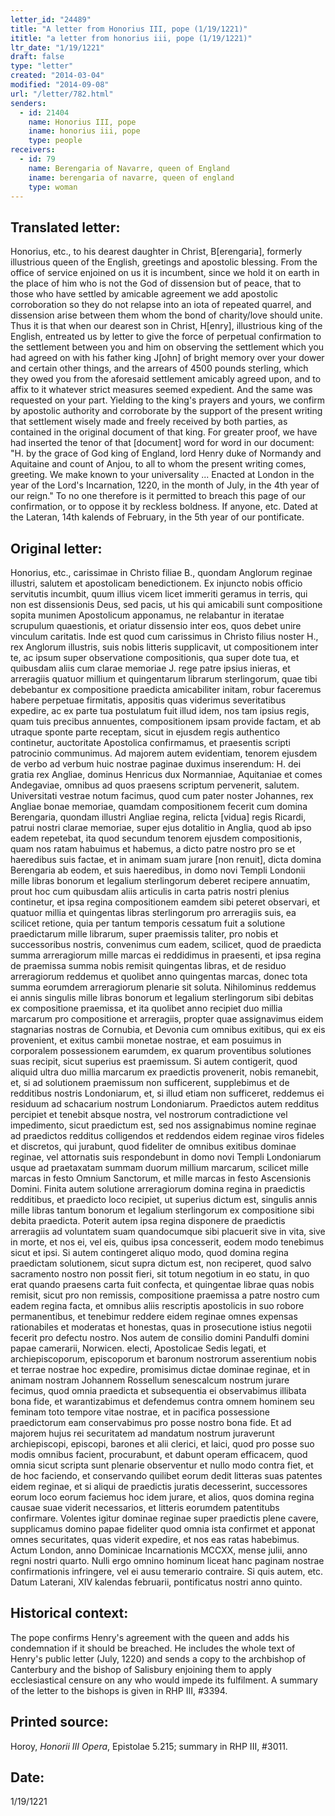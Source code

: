```yaml
---
letter_id: "24489"
title: "A letter from Honorius III, pope (1/19/1221)"
ititle: "a letter from honorius iii, pope (1/19/1221)"
ltr_date: "1/19/1221"
draft: false
type: "letter"
created: "2014-03-04"
modified: "2014-09-08"
url: "/letter/782.html"
senders:
  - id: 21404
    name: Honorius III, pope
    iname: honorius iii, pope
    type: people
receivers:
  - id: 79
    name: Berengaria of Navarre, queen of England
    iname: berengaria of navarre, queen of england
    type: woman
---
```

<h2> Translated letter:</h2>Honorius, etc., to his dearest daughter in Christ, B[erengaria], formerly illustrious queen of the English, greetings and apostolic blessing.
From the office of service enjoined on us it is incumbent, since we hold it on earth in the place of him who is not the God of dissension but of peace, that to those who have settled by amicable agreement we add apostolic corroboration so they do not relapse into an iota of repeated quarrel, and dissension arise between them whom the bond of charity/love should unite.
Thus it is that when our dearest son in Christ, H[enry], illustrious king of the English, entreated us by letter to give the force of perpetual confirmation to the settlement between you and him on observing the settlement which you had agreed on with his father king J[ohn] of bright memory over your dower and certain other things, and the arrears of 4500 pounds sterling, which they owed you from the aforesaid settlement amicably agreed upon, and to affix to it whatever strict measures seemed expedient.  And the same was requested on your part.  Yielding to the king's prayers and yours, we confirm by apostolic authority and corroborate by the support of the present writing that settlement wisely made and freely received by both parties, as contained in the original document of that king.  For greater proof, we have had inserted the tenor of that [document] word for word in our document:
"H. by the grace of God king of England, lord Henry duke of Normandy and Aquitaine and count of Anjou, to all to whom the present writing comes, greeting.  We make known to your universality ...
Enacted at London in the year of the Lord's Incarnation, 1220, in the month of July, in the 4th year of our reign."
To no one therefore is it permitted to breach this page of our confirmation, or to oppose it by reckless boldness.  If anyone, etc.
Dated at the Lateran, 14th kalends of February, in the 5th year of our pontificate.

<h2 class="mt-4"> Original letter:</h2>Honorius, etc., carissimae in Christo filiae B., quondam Anglorum reginae illustri, salutem et apostolicam benedictionem.
Ex injuncto nobis officio servitutis incumbit, quum illius vicem licet immeriti geramus in terris, qui non est dissensionis Deus, sed pacis, ut his qui amicabili sunt compositione sopita munimen Apostolicum apponamus, ne relabantur in iteratae scrupulum quaestionis, et oriatur dissensio inter eos, quos debet unire vinculum caritatis.  Inde est quod cum carissimus in Christo filius noster H., rex Anglorum illustris, suis nobis litteris supplicavit, ut compositionem inter te, ac ipsum super observatione compositionis, qua super dote tua, et quibusdam aliis cum clarae memoriae J. rege patre ipsius inieras, et arreragiis quatuor millium et quingentarum librarum sterlingorum, quae tibi debebantur ex compositione praedicta amicabiliter initam, robur faceremus habere perpetuae firmitatis, appositis quas viderimus severitatibus expedire, ac ex parte tua postulatum fuit illud idem, nos tam ipsius regis, quam tuis precibus annuentes, compositionem ipsam provide factam, et ab utraque sponte parte receptam, sicut in ejusdem regis authentico continetur, auctoritate Apostolica confirmamus, et praesentis scripti patrocinio communimus.  Ad majorem autem evidentiam, tenorem ejusdem de verbo ad verbum huic nostrae paginae duximus inserendum:
H. dei gratia rex Angliae, dominus Henricus dux Normanniae, Aquitaniae et comes Andegaviae, omnibus ad quos praesens scriptum pervenerit, salutem.  Universitati vestrae notum facimus, quod cum pater noster Johannes, rex Angliae bonae memoriae, quamdam compositionem fecerit cum domina Berengaria, quondam illustri Angliae regina, relicta [vidua] regis Ricardi, patrui nostri clarae memoriae, super ejus dotalitio in Anglia, quod ab ipso eadem repetebat, ita quod secundum tenorem ejusdem compositionis, quam nos ratam habuimus et habemus, a dicto patre nostro pro se et haeredibus suis factae, et in animam suam jurare [non renuit], dicta domina Berengaria ab eodem, et suis haeredibus, in domo novi Templi Londonii mille libras bonorum et legalium sterlingorum deberet recipere annuatim, prout hoc cum quibusdam aliis articulis in carta patris nostri plenius continetur, et ipsa regina compositionem eamdem sibi peteret observari, et quatuor millia et quingentas libras sterlingorum pro arreragiis suis, ea scilicet retione, quia per tantum temporis cessatum fuit a solutione praedictarum mille librarum, super praemissis taliter, pro nobis et successoribus nostris, convenimus cum eadem, scilicet, quod de praedicta summa arreragiorum mille marcas ei reddidimus in praesenti, et ipsa regina de praemissa summa nobis remisit quingentas libras, et de residuo arreragiorum reddemus et quolibet anno quingentas marcas, donec tota summa eorumdem arreragiorum plenarie sit soluta.  Nihilominus reddemus ei annis singulis mille libras bonorum et legalium sterlingorum sibi debitas ex compositione praemissa, et ita quolibet anno recipiet duo millia marcarum pro compositione et arreragiis, propter quae assignavimus eidem stagnarias nostras de Cornubia, et Devonia cum omnibus exitibus, qui ex eis provenient, et exitus cambii monetae nostrae, et eam posuimus in corporalem possessionem earumdem, ex quarum proventibus solutiones suas recipit, sicut superius est praemissum.  Si autem contigerit, quod aliquid ultra duo millia marcarum ex praedictis provenerit, nobis remanebit, et, si ad solutionem praemissum non sufficerent, supplebimus et de redditibus nostris Londoniarum, et, si illud etiam non sufficeret, reddemus ei residuum ad schacarium nostrum Londoniarum.  Praedictos autem redditus percipiet et tenebit absque nostra, vel nostrorum contradictione vel impedimento, sicut praedictum est, sed nos assignabimus nomine reginae ad praedictos redditus colligendos et reddendos eidem reginae viros fideles et discretos, qui jurabunt, quod fideliter de omnibus exitibus dominae reginae, vel attornatis suis respondebunt in domo novi Templi Londoniarum usque ad praetaxatam summam duorum millium marcarum, scilicet mille marcas in festo Omnium Sanctorum, et mille marcas in festo Ascensionis Domini.  Finita autem solutione arreragiorum domina regina in praedictis redditibus, et praedicto loco recipiet, ut superius dictum est, singulis annis mille libras tantum bonorum et legalium sterlingorum ex compositione sibi debita praedicta.  Poterit autem ipsa regina disponere de praedictis arreragiis ad voluntatem suam quandocumque sibi placuerit sive in vita, sive in morte, et nos ei, vel eis, quibus ipsa concesserit, eodem modo tenebimus sicut et ipsi.  Si autem contingeret aliquo modo, quod domina regina praedictam solutionem, sicut supra dictum est, non reciperet, quod salvo sacramento nostro non possit fieri, sit totum negotium in eo statu, in quo erat quando praesens carta fuit confecta, et quingentae librae quas nobis remisit, sicut pro non remissis, compositione praemissa a patre nostro cum eadem regina facta, et omnibus aliis rescriptis apostolicis in suo robore permanentibus, et tenebimur reddere eidem reginae omnes expensas rationabiles et moderatas et honestas, quas in prosecutione istius negotii fecerit pro defectu nostro.  Nos autem de consilio domini Pandulfi domini papae camerarii, Norwicen. electi, Apostolicae Sedis legati, et archiepiscoporum, episcoporum et baronum nostrorum asserentium nobis et terrae nostrae hoc expedire, promisimus dictae dominae reginae, et in animam nostram Johannem Rossellum senescalcum nostrum jurare fecimus, quod omnia praedicta et subsequentia ei observabimus illibata bona fide, et warantizabimus et defendemus contra omnem hominem seu feminam toto tempore vitae nostrae, et in pacifica possessione praedictorum eam conservabimus pro posse nostro bona fide.  Et ad majorem hujus rei securitatem ad mandatum nostrum juraverunt archiepiscopi, episcopi, barones et alii clerici, et laici, quod pro posse suo modis omnibus facient, procurabunt, et dabunt operam efficacem, quod omnia sicut scripta sunt plenarie observentur et nullo modo contra fiet, et de hoc faciendo, et conservando quilibet eorum dedit litteras suas patentes eidem reginae, et si aliqui de praedictis juratis decesserint, successores eorum loco eorum faciemus hoc idem jurare, et alios, quos domina regina causae suae viderit necessarios, et litteris eorumdem patentitubs confirmare.  Volentes igitur dominae reginae super praedictis plene cavere, supplicamus domino papae fideliter quod omnia ista confirmet et apponat omnes securitates, quas viderit expedire, et nos eas ratas habebimus.  Actum London, anno Dominicae Incarnationis MCCXX, mense julii, anno regni nostri quarto.
Nulli ergo omnino hominum liceat hanc paginam nostrae confirmationis infringere, vel ei ausu temerario contraire.  Si quis autem, etc.
Datum Laterani, XIV kalendas februarii, pontificatus nostri anno quinto.
<h2 class="mt-4"> Historical context:</h2>The pope confirms Henry's agreement with the queen and adds his condemnation if it should be breached.  He includes the whole text of Henry's public letter (July, 1220) and sends a copy to the archbishop of Canterbury and the bishop of Salisbury enjoining them to apply ecclesiastical censure on any who would impede its fulfilment.   A summary of the letter to the bishops is given in RHP III, #3394.
<h2 class="mt-4"> Printed source:</h2><p>Horoy, <em>Honorii III Opera</em>, Epistolae 5.215; summary in RHP III, #3011.</p><h2 class="mt-4"> Date:</h2>1/19/1221